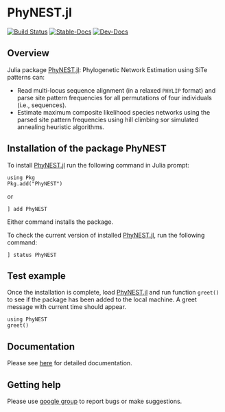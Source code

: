 # PhyNEST.jl

[![Build Status](https://github.com/sungsik-kong/PhyNE.jl/actions/workflows/ci.yml/badge.svg)](https://github.com/sungsik-kong/PhyNEST.jl/actions/workflows/CI.yml?query=branch%3Amain)
[![Stable-Docs](https://img.shields.io/badge/docs-stable-blue.svg)](https://sungsik-kong.github.io/PhyNEST.jl/stable)
[![Dev-Docs](https://img.shields.io/badge/docs-dev-blue.svg)](https://sungsik-kong.github.io/PhyNEST.jl/dev)

## Overview

Julia package [PhyNEST.jl](https://github.com/sungsik-kong/PhyNEST.jl): Phylogenetic Network Estimation using SiTe patterns can:

- Read multi-locus sequence alignment (in a relaxed `PHYLIP` format) and parse site pattern frequencies for all permutations of four individuals (i.e., sequences).
- Estimate maximum composite likelihood species networks using the parsed site pattern frequencies using hill climbing sor simulated annealing heuristic algorithms.

## Installation of the package PhyNEST
To install [PhyNEST.jl](https://github.com/sungsik-kong/PhyNEST.jl) run the following command in Julia prompt:
```@julia install
using Pkg
Pkg.add("PhyNEST")
```
or
```@julia install
] add PhyNEST
```
Either command installs the package.

To check the current version of installed [PhyNEST.jl](https://github.com/sungsik-kong/PhyNEST.jl), run the following command:
```@julia install
] status PhyNEST
```
## Test example
Once the installation is complete, load [PhyNEST.jl](https://github.com/sungsik-kong/PhyNEST.jl) and run function `greet()` to see if the package has been added to the local machine. A greet message with current time should appear.
```@repl install
using PhyNEST
greet()
```

## Documentation
Please see [here](https://sungsik-kong.github.io/PhyNEST.jl/) for detailed documentation.

## Getting help
Please use [google group](https://groups.google.com/g/phynest-users) to report bugs or make suggestions.